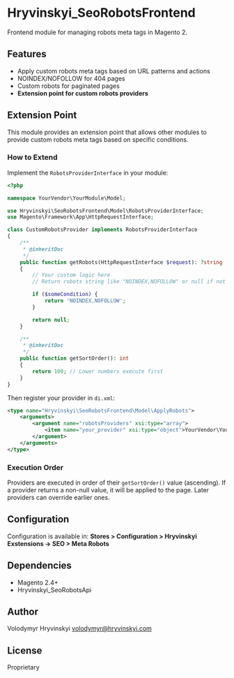 # Hryvinskyi_SeoRobotsFrontend

Frontend module for managing robots meta tags in Magento 2.

## Features

- Apply custom robots meta tags based on URL patterns and actions
- NOINDEX/NOFOLLOW for 404 pages
- Custom robots for paginated pages
- **Extension point for custom robots providers**

## Extension Point

This module provides an extension point that allows other modules to provide custom robots meta tags based on specific conditions.

### How to Extend

Implement the `RobotsProviderInterface` in your module:

```php
<?php

namespace YourVendor\YourModule\Model;

use Hryvinskyi\SeoRobotsFrontend\Model\RobotsProviderInterface;
use Magento\Framework\App\HttpRequestInterface;

class CustomRobotsProvider implements RobotsProviderInterface
{
    /**
     * @inheritDoc
     */
    public function getRobots(HttpRequestInterface $request): ?string
    {
        // Your custom logic here
        // Return robots string like "NOINDEX,NOFOLLOW" or null if not applicable

        if ($someCondition) {
            return 'NOINDEX,NOFOLLOW';
        }

        return null;
    }

    /**
     * @inheritDoc
     */
    public function getSortOrder(): int
    {
        return 100; // Lower numbers execute first
    }
}
```

Then register your provider in `di.xml`:

```xml
<type name="Hryvinskyi\SeoRobotsFrontend\Model\ApplyRobots">
    <arguments>
        <argument name="robotsProviders" xsi:type="array">
            <item name="your_provider" xsi:type="object">YourVendor\YourModule\Model\CustomRobotsProvider</item>
        </argument>
    </arguments>
</type>
```

### Execution Order

Providers are executed in order of their `getSortOrder()` value (ascending). If a provider returns a non-null value, it will be applied to the page. Later providers can override earlier ones.

## Configuration

Configuration is available in:
**Stores > Configuration > Hryvinskyi Exstensions -> SEO > Meta Robots**

## Dependencies

- Magento 2.4+
- Hryvinskyi_SeoRobotsApi

## Author

Volodymyr Hryvinskyi <volodymyr@hryvinskyi.com>

## License

Proprietary
